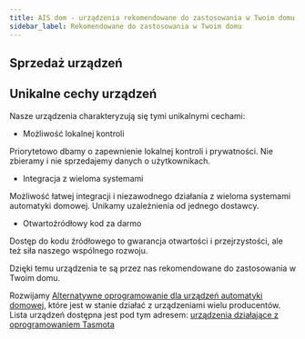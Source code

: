 ```yaml
---
title: AIS dom - urządzenia rekomendowane do zastosowania w Twoim domu
sidebar_label: Rekomendowane do zastosowania w Twoim domu
---
```


## Sprzedaż urządzeń



## Unikalne cechy urządzeń

Nasze urządzenia charakteryzują się tymi unikalnymi cechami:

* Możliwość lokalnej kontroli

Priorytetowo dbamy o zapewnienie lokalnej kontroli i prywatności. Nie zbieramy i nie sprzedajemy danych o użytkownikach.

* Integracja z wieloma systemami

Możliwość łatwej integracji i niezawodnego działania z wieloma systemami automatyki domowej. Unikamy uzależnienia od jednego dostawcy.

* Otwartoźródłowy kod za darmo

Dostęp do kodu źródłowego to gwarancja otwartości i przejrzystości, ale też siła naszego wspólnego rozwoju.

Dzięki temu urządzenia te są przez nas rekomendowane do zastosowania w Twoim domu.


Rozwijamy [Alternatywne oprogramowanie dla urządzeń automatyki domowej](ais_iot_firmware_index), które jest w stanie działać z urządzeniami wielu producentów. Lista urządzeń dostępna jest pod tym adresem: <a href="https://blakadder.github.io/templates/all.html" target="_blank">urządzenia działające z oprogramowaniem Tasmota</a>

